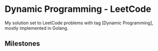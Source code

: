 # Dynamic Programming - LeetCode

My solution set to LeetCode problems with tag [Dynamic Programming], mostly implemented in Golang.

## Milestones

